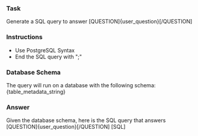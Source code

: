 ### Task
Generate a SQL query to answer [QUESTION]{user_question}[/QUESTION]

### Instructions
- Use PostgreSQL Syntax
- End the SQL query with ";"

### Database Schema
The query will run on a database with the following schema:
{table_metadata_string}

### Answer
Given the database schema, here is the SQL query that answers [QUESTION]{user_question}[/QUESTION]
[SQL]
